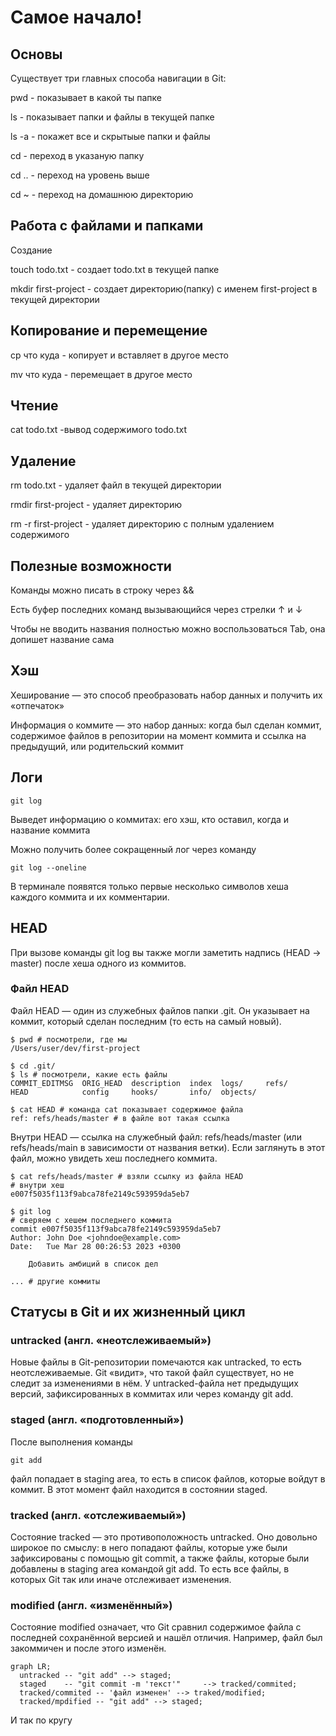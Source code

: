 # Самое начало!

## Основы

Cуществует три главных способа навигации в Git:

pwd - показывает в какой ты папке

ls - показывает папки и файлы в текущей папке

 ls -a - покажет все и скрытыые папки и файлы

cd - переход в указаную папку

 cd .. - переход на уровень выше

 cd ~ - переход на домашнюю директорию

## Работа с файлами и папками
Создание

touch todo.txt - создает todo.txt в текущей папке

mkdir first-project - создает директорию(папку) с именем first-project в текущей директории

## Копирование и перемещение 
cp что куда - копирует и вставляет в другое место

mv что куда - перемещает в другое место

## Чтение
cat todo.txt -вывод содержимого todo.txt

## Удаление
rm todo.txt - удаляет файл в текущей директории

rmdir first-project - удаляет директорию

rm -r first-project - удаляет директорию с полным удалением содержимого

## Полезные возможности
Команды можно писать в строку через &&

Есть буфер последних команд вызывающийся через стрелки ↑ и ↓

Чтобы не вводить названия полностью можно воспользоваться Tab, она допишет название сама

## Хэш

Хеширование — это способ преобразовать набор данных и получить их «отпечаток»


Информация о коммите — это набор данных: когда был сделан коммит, содержимое файлов в репозитории на момент коммита и ссылка на предыдущий, или родительский коммит

## Логи

```
git log
```

Выведет информацию о коммитах: его хэш, кто оставил, когда и название коммита

Можно получить более сокращенный лог через команду 
```
git log --oneline
```
В терминале появятся только первые несколько символов хеша каждого коммита и их комментарии.

## HEAD

При вызове команды git log вы также могли заметить надпись (HEAD -> master) после хеша одного из коммитов.

### Файл HEAD
Файл HEAD — один из служебных файлов папки .git. Он указывает на коммит, который сделан последним (то есть на самый новый).

```
$ pwd # посмотрели, где мы
/Users/user/dev/first-project

$ cd .git/
$ ls # посмотрели, какие есть файлы
COMMIT_EDITMSG  ORIG_HEAD  description  index  logs/     refs/
HEAD            config     hooks/       info/  objects/

$ cat HEAD # команда cat показывает содержимое файла
ref: refs/heads/master # в файле вот такая ссылка 
```

Внутри HEAD — ссылка на служебный файл: refs/heads/master (или refs/heads/main в зависимости от названия ветки). Если заглянуть в этот файл, можно увидеть хеш последнего коммита.

```
$ cat refs/heads/master # взяли ссылку из файла HEAD
# внутри хеш
e007f5035f113f9abca78fe2149c593959da5eb7

$ git log 
# сверяем с хешем последнего коммита
commit e007f5035f113f9abca78fe2149c593959da5eb7
Author: John Doe <johndoe@example.com>
Date:   Tue Mar 28 00:26:53 2023 +0300

    Добавить амбиций в список дел

... # другие коммиты
```

## Статусы в Git и их жизненный цикл

### untracked (англ. «неотслеживаемый»)

Новые файлы в Git-репозитории помечаются как untracked, то есть неотслеживаемые. Git «видит», что такой файл существует, но не следит за изменениями в нём. У untracked-файла нет предыдущих версий, зафиксированных в коммитах или через команду git add.

### staged (англ. «подготовленный»)
  После выполнения команды 
```
git add 
```
файл попадает в staging area, то есть в список файлов, которые войдут в коммит. В этот момент файл находится в состоянии staged.

### tracked (англ. «отслеживаемый»)

Состояние tracked — это противоположность untracked. Оно довольно широкое по смыслу: в него попадают файлы, которые уже были зафиксированы с помощью git commit, а также файлы, которые были добавлены в staging area командой git add. То есть все файлы, в которых Git так или иначе отслеживает изменения.

### modified (англ. «изменённый»)

Состояние modified означает, что Git сравнил содержимое файла с последней сохранённой версией и нашёл отличия. Например, файл был закоммичен и после этого изменён.

```mermaid
graph LR;
  untracked -- "git add" --> staged;
  staged    -- "git commit -m 'текст'"     --> tracked/commited;
  tracked/commited -- 'файл изменен' --> traked/modified;
  tracked/mpdified -- "git add" --> staged;
```
И так по кругу